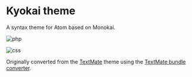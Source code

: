 # Kyokai theme

A syntax theme for Atom based on Monokai.

![php](https://cloud.githubusercontent.com/assets/6225979/11056840/067069b2-8786-11e5-85be-649c4b3a177b.png)

![css](https://cloud.githubusercontent.com/assets/6225979/11056904/dd3bfc4a-8786-11e5-9b33-42cb34bff0c3.png)

Originally converted from the [TextMate](http://www.monokai.nl/blog/wp-content/asdev/Monokai.tmTheme)
theme using the [TextMate bundle converter](http://atom.io/docs/latest/converting-a-text-mate-theme).

